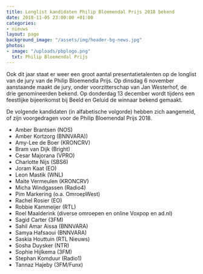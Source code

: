 ```yaml
---
title: Longlist kandidaten Philip Bloemendal Prijs 2018 bekend
date: 2018-11-05 23:00:00 +01:00
categories:
- nieuws
layout: page
background_image: "/assets/img/header-bg-news.jpg"
photos:
- image: "/uploads/pbplogo.png"
  txt: Philip Bloemendal Prijs
---
```


Ook dit jaar staat er weer een groot aantal presentatietalenten op de longlist van de jury van de Philip Bloemendla Prijs. Op dinsdag 6 november aanstaande maakt de jury, onder voorzitterschap van Jan Westerhof, de drie genomineerden bekend. Op donderdag 13 december wordt tijdens een feestlijke bijeenkomst bij Beeld en Geluid de winnaar bekend gemaakt.

De volgende kandidaten (in alfabetische volgorde) hebben zich aangemeld, of zijn voorgedragen voor de Philip Bloemendal Prijs 2018. 
 
* Amber Brantsen (NOS)
* Amber Kortzorg (BNNVARA))
* Amy-Lee de Boer (KRONCRV)
* Bram van Dijk (Bright)
* Cesar Majorana (VPRO)
* Charlotte Nijs (SBS6)
* Joram Kaat (EO)
* Leon Mastik (WNL)
* Maite Vermeulen (KRONCRV)
* Micha Windgassen (Radio4)
* Pim Markering (o.a. OmroepWest)
* Rachel Rosier (EO)
* Robbie Kammeijer (RTL)
* Roel Maalderink (diverse omroepen en online Voxpop en ad.nl)
* Sagid Carter (3FM)
* Sahil Amar Aissa (BNNVARA)
* Samya Hafsaoui (BNNVARA)
* Saskia Houttuin (RTL Nieuws)
* Sosha Duysker (NTR)
* Sophie Hijlkema (3FM)
* Stephan Komduur (Radio1)
* Tannaz Hajeby (3FM/Funx)